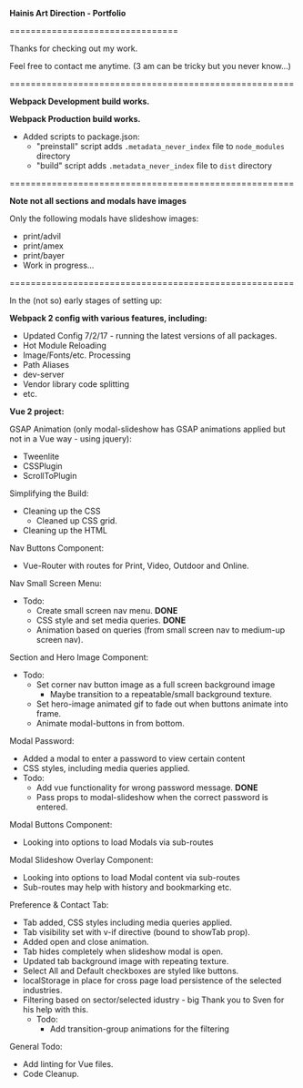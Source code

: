 **Hainis Art Direction - Portfolio**

================================

Thanks for checking out my work.

Feel free to contact me anytime.
(3 am can be tricky but you never know...)


======================================================

**Webpack Development build works.**

**Webpack Production build works.**

- Added scripts to package.json: 
  - "preinstall" script adds `.metadata_never_index` file to `node_modules` directory
  - "build" script adds `.metadata_never_index` file to `dist` directory

======================================================

**Note not all sections and modals have images**

Only the following modals have slideshow images: 
- print/advil
- print/amex
- print/bayer
- Work in progress...

======================================================

In the (not so) early stages of setting up:

**Webpack 2 config with various features, including:**
- Updated Config 7/2/17 - running the latest versions of all packages.
- Hot Module Reloading
- Image/Fonts/etc. Processing
- Path Aliases
- dev-server
- Vendor library code splitting
- etc. 


**Vue 2 project:**

GSAP Animation (only modal-slideshow has GSAP animations applied but not in a Vue way - using jquery):
- Tweenlite
- CSSPlugin
- ScrollToPlugin

Simplifying the Build:
- Cleaning up the CSS
  - Cleaned up CSS grid.
- Cleaning up the HTML 

Nav Buttons Component:
- Vue-Router with routes for Print, Video, Outdoor and Online.

Nav Small Screen Menu:
- Todo:
  - Create small screen nav menu. **DONE**
  - CSS style and set media queries. **DONE**
  - Animation based on queries (from small screen nav to medium-up screen nav).

Section and Hero Image Component:
- Todo:
  - Set corner nav button image as a full screen background image
    - Maybe transition to a repeatable/small background texture.
  - Set hero-image animated gif to fade out when buttons animate into frame.
  - Animate modal-buttons in from bottom.

Modal Password:
- Added a modal to enter a password to view certain content
- CSS styles, including media queries applied.
- Todo:
  - Add vue functionality for wrong password message. **DONE**
  - Pass props to modal-slideshow when the correct password is entered.

Modal Buttons Component:
- Looking into options to load Modals via sub-routes

Modal Slideshow Overlay Component:
- Looking into options to load Modal content via sub-routes
- Sub-routes may help with history and bookmarking etc.

Preference & Contact Tab:
- Tab added, CSS styles including media queries applied.
- Tab visibility set with v-if directive (bound to showTab prop).
- Added open and close animation.
- Tab hides completely when slideshow modal is open.
- Updated tab background image with repeating texture.
- Select All and Default checkboxes are styled like buttons.
- localStorage in place for cross page load persistence of the selected industries.
- Filtering based on sector/selected idustry - big Thank you to Sven for his help with this.
  - Todo:
    - Add transition-group animations for the filtering

General Todo:
- Add linting for Vue files.
- Code Cleanup.
